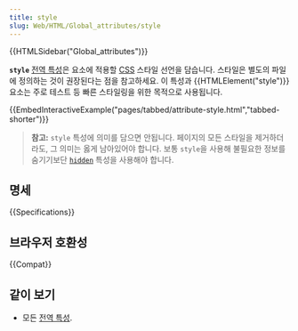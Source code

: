 ```yaml
---
title: style
slug: Web/HTML/Global_attributes/style
---
```


{{HTMLSidebar("Global_attributes")}}

**`style`** [전역 특성](/ko/docs/Web/HTML/Global_attributes)은 요소에 적용할 [CSS](/ko/docs/Web/CSS) 스타일 선언을 담습니다. 스타일은 별도의 파일에 정의하는 것이 권장된다는 점을 참고하세요. 이 특성과 {{HTMLElement("style")}} 요소는 주로 테스트 등 빠른 스타일링을 위한 목적으로 사용됩니다.

{{EmbedInteractiveExample("pages/tabbed/attribute-style.html","tabbed-shorter")}}

> **참고:** `style` 특성에 의미를 담으면 안됩니다. 페이지의 모든 스타일을 제거하더라도, 그 의미는 옳게 남아있어야 합니다. 보통 `style`을 사용해 불필요한 정보를 숨기기보단 [`hidden`](/ko/docs/Web/HTML/Global_attributes/hidden) 특성을 사용해야 합니다.

## 명세

{{Specifications}}

## 브라우저 호환성

{{Compat}}

## 같이 보기

- 모든 [전역 특성](/ko/docs/Web/HTML/Global_attributes).
